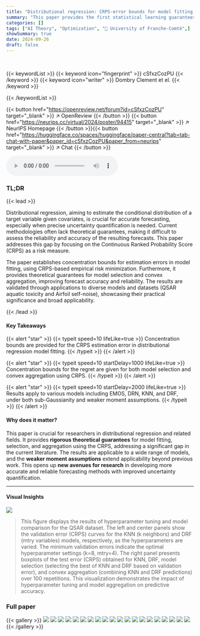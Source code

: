 ```yaml
---
title: "Distributional regression: CRPS-error bounds for model fitting, model selection and convex aggregation"
summary: "This paper provides the first statistical learning guarantees for distributional regression using CRPS, offering concentration bounds for model fitting, selection, and convex aggregation, applicable t..."
categories: []
tags: ["AI Theory", "Optimization", "🏢 University of Franche-Comté",]
showSummary: true
date: 2024-09-26
draft: false
---
```


<br>

{{< keywordList >}}
{{< keyword icon="fingerprint" >}} cSfxzCozPU {{< /keyword >}}
{{< keyword icon="writer" >}} Dombry Clement et el. {{< /keyword >}}
 
{{< /keywordList >}}

{{< button href="https://openreview.net/forum?id=cSfxzCozPU" target="_blank" >}}
↗ OpenReview
{{< /button >}}
{{< button href="https://neurips.cc/virtual/2024/poster/94415" target="_blank" >}}
↗ NeurIPS Homepage
{{< /button >}}{{< button href="https://huggingface.co/spaces/huggingface/paper-central?tab=tab-chat-with-paper&paper_id=cSfxzCozPU&paper_from=neurips" target="_blank" >}}
↗ Chat
{{< /button >}}



<audio controls>
    <source src="https://ai-paper-reviewer.com/cSfxzCozPU/podcast.wav" type="audio/wav">
    Your browser does not support the audio element.
</audio>


### TL;DR


{{< lead >}}

Distributional regression, aiming to estimate the conditional distribution of a target variable given covariates, is crucial for accurate forecasting, especially when precise uncertainty quantification is needed.  Current methodologies often lack theoretical guarantees, making it difficult to assess the reliability and accuracy of the resulting forecasts. This paper addresses this gap by focusing on the Continuous Ranked Probability Score (CRPS) as a risk measure.

The paper establishes concentration bounds for estimation errors in model fitting, using CRPS-based empirical risk minimization.  Furthermore, it provides theoretical guarantees for model selection and convex aggregation, improving forecast accuracy and reliability.  The results are validated through applications to diverse models and datasets (QSAR aquatic toxicity and Airfoil self-noise), showcasing their practical significance and broad applicability.

{{< /lead >}}


#### Key Takeaways

{{< alert "star" >}}
{{< typeit speed=10 lifeLike=true >}} Concentration bounds are provided for the CRPS estimation error in distributional regression model fitting. {{< /typeit >}}
{{< /alert >}}

{{< alert "star" >}}
{{< typeit speed=10 startDelay=1000 lifeLike=true >}} Concentration bounds for the regret are given for both model selection and convex aggregation using CRPS. {{< /typeit >}}
{{< /alert >}}

{{< alert "star" >}}
{{< typeit speed=10 startDelay=2000 lifeLike=true >}} Results apply to various models including EMOS, DRN, KNN, and DRF, under both sub-Gaussianity and weaker moment assumptions. {{< /typeit >}}
{{< /alert >}}

#### Why does it matter?
This paper is crucial for researchers in distributional regression and related fields.  It provides **rigorous theoretical guarantees** for model fitting, selection, and aggregation using the CRPS, addressing a significant gap in the current literature.  The results are applicable to a wide range of models, and the **weaker moment assumptions** extend applicability beyond previous work. This opens up **new avenues for research** in developing more accurate and reliable forecasting methods with improved uncertainty quantification.

------
#### Visual Insights



![](https://ai-paper-reviewer.com/cSfxzCozPU/figures_8_1.jpg)

> This figure displays the results of hyperparameter tuning and model comparison for the QSAR dataset.  The left and center panels show the validation error (CRPS) curves for the KNN (k neighbors) and DRF (mtry variables) models, respectively, as the hyperparameters are varied. The minimum validation errors indicate the optimal hyperparameter settings (k=8, mtry=4). The right panel presents boxplots of the test error (CRPS) obtained for KNN, DRF, model selection (selecting the best of KNN and DRF based on validation error), and convex aggregation (combining KNN and DRF predictions) over 100 repetitions. This visualization demonstrates the impact of hyperparameter tuning and model aggregation on predictive accuracy.







### Full paper

{{< gallery >}}
<img src="https://ai-paper-reviewer.com/cSfxzCozPU/1.png" class="grid-w50 md:grid-w33 xl:grid-w25" />
<img src="https://ai-paper-reviewer.com/cSfxzCozPU/2.png" class="grid-w50 md:grid-w33 xl:grid-w25" />
<img src="https://ai-paper-reviewer.com/cSfxzCozPU/3.png" class="grid-w50 md:grid-w33 xl:grid-w25" />
<img src="https://ai-paper-reviewer.com/cSfxzCozPU/4.png" class="grid-w50 md:grid-w33 xl:grid-w25" />
<img src="https://ai-paper-reviewer.com/cSfxzCozPU/5.png" class="grid-w50 md:grid-w33 xl:grid-w25" />
<img src="https://ai-paper-reviewer.com/cSfxzCozPU/6.png" class="grid-w50 md:grid-w33 xl:grid-w25" />
<img src="https://ai-paper-reviewer.com/cSfxzCozPU/7.png" class="grid-w50 md:grid-w33 xl:grid-w25" />
<img src="https://ai-paper-reviewer.com/cSfxzCozPU/8.png" class="grid-w50 md:grid-w33 xl:grid-w25" />
<img src="https://ai-paper-reviewer.com/cSfxzCozPU/9.png" class="grid-w50 md:grid-w33 xl:grid-w25" />
<img src="https://ai-paper-reviewer.com/cSfxzCozPU/10.png" class="grid-w50 md:grid-w33 xl:grid-w25" />
<img src="https://ai-paper-reviewer.com/cSfxzCozPU/11.png" class="grid-w50 md:grid-w33 xl:grid-w25" />
<img src="https://ai-paper-reviewer.com/cSfxzCozPU/12.png" class="grid-w50 md:grid-w33 xl:grid-w25" />
<img src="https://ai-paper-reviewer.com/cSfxzCozPU/13.png" class="grid-w50 md:grid-w33 xl:grid-w25" />
<img src="https://ai-paper-reviewer.com/cSfxzCozPU/14.png" class="grid-w50 md:grid-w33 xl:grid-w25" />
<img src="https://ai-paper-reviewer.com/cSfxzCozPU/15.png" class="grid-w50 md:grid-w33 xl:grid-w25" />
<img src="https://ai-paper-reviewer.com/cSfxzCozPU/16.png" class="grid-w50 md:grid-w33 xl:grid-w25" />
<img src="https://ai-paper-reviewer.com/cSfxzCozPU/17.png" class="grid-w50 md:grid-w33 xl:grid-w25" />
<img src="https://ai-paper-reviewer.com/cSfxzCozPU/18.png" class="grid-w50 md:grid-w33 xl:grid-w25" />
<img src="https://ai-paper-reviewer.com/cSfxzCozPU/19.png" class="grid-w50 md:grid-w33 xl:grid-w25" />
<img src="https://ai-paper-reviewer.com/cSfxzCozPU/20.png" class="grid-w50 md:grid-w33 xl:grid-w25" />
{{< /gallery >}}